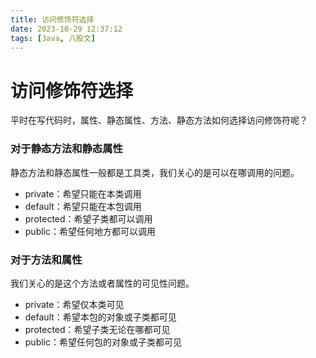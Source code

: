 ```yaml
---
title: 访问修饰符选择
date: 2023-10-29 12:37:12
tags: [Java, 八股文]
---
```


# 访问修饰符选择

平时在写代码时，属性、静态属性、方法、静态方法如何选择访问修饰符呢？

### 对于静态方法和静态属性

静态方法和静态属性一般都是工具类，我们关心的是可以在哪调用的问题。

- private：希望只能在本类调用
- default：希望只能在本包调用
- protected：希望子类都可以调用
- public：希望任何地方都可以调用

### 对于方法和属性

我们关心的是这个方法或者属性的可见性问题。

- private：希望仅本类可见
- default：希望本包的对象或子类都可见
- protected：希望子类无论在哪都可见
- public：希望任何包的对象或子类都可见
